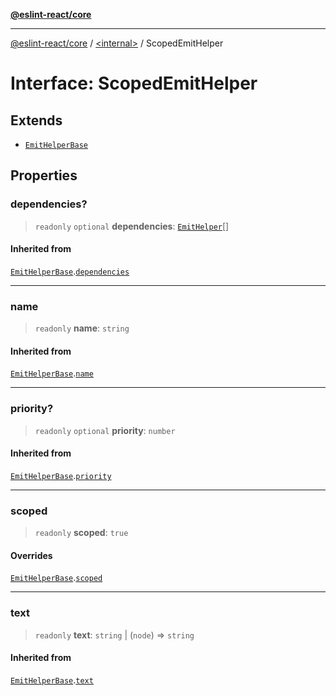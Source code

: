 [**@eslint-react/core**](../../README.md)

***

[@eslint-react/core](../../README.md) / [\<internal\>](../README.md) / ScopedEmitHelper

# Interface: ScopedEmitHelper

## Extends

- [`EmitHelperBase`](EmitHelperBase.md)

## Properties

### dependencies?

> `readonly` `optional` **dependencies**: [`EmitHelper`](../type-aliases/EmitHelper.md)[]

#### Inherited from

[`EmitHelperBase`](EmitHelperBase.md).[`dependencies`](EmitHelperBase.md#dependencies)

***

### name

> `readonly` **name**: `string`

#### Inherited from

[`EmitHelperBase`](EmitHelperBase.md).[`name`](EmitHelperBase.md#name)

***

### priority?

> `readonly` `optional` **priority**: `number`

#### Inherited from

[`EmitHelperBase`](EmitHelperBase.md).[`priority`](EmitHelperBase.md#priority)

***

### scoped

> `readonly` **scoped**: `true`

#### Overrides

[`EmitHelperBase`](EmitHelperBase.md).[`scoped`](EmitHelperBase.md#scoped)

***

### text

> `readonly` **text**: `string` \| (`node`) => `string`

#### Inherited from

[`EmitHelperBase`](EmitHelperBase.md).[`text`](EmitHelperBase.md#text)
